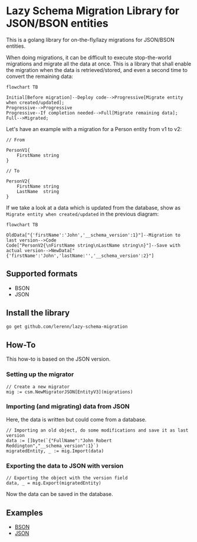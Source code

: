 # Lazy Schema Migration Library for JSON/BSON entities

This is a golang library for on-the-fly/lazy migrations for JSON/BSON entities.

When doing migrations, it can be difficult to execute stop-the-world migrations
and migrate all the data at once. This is a library that shall enable the
migration when the data is retrieved/stored, and even a second time to convert
the remaining data:

```mermaid
flowchart TB

Initial[Before migration]--Deploy code-->Progressive[Migrate entity when created/updated];
Progressive-->Progressive
Progressive--If completion needed-->Full[Migrate remaining data];
Full-->Migrated;
```

Let's have an example with a migration for a Person entity from v1 to v2:

```golang
// From

PersonV1{
    FirstName string
}

// To

PersonV2{
    FirstName string
    LastName  string
}
```



If we take a look at a data which is updated from the database, show as
`Migrate entity when created/updated` in the previous diagram:

```mermaid
flowchart TB

OldData["{'firstName':'John','__schema_version':1}"]--Migration to last version-->Code
Code["PersonV2{\nFirstName string\nLastName string\n}"]--Save with actual version-->NewData["{'firstName':'John','lastName:'','__schema_version':2}"]

```

## Supported formats

* BSON
* JSON

## Install the library

```bash
go get github.com/lerenn/lazy-schema-migration
```

## How-To

This how-to is based on the JSON version.

### Setting up the migrator

```golang
// Create a new migrator
mig := csm.NewMigratorJSON[EntityV3](migrations)
```

### Importing (and migrating) data from JSON

Here, the data is written but could come from a database.

```golang
// Importing an old object, do some modifications and save it as last version
data := []byte(`{"FullName":"John Robert Reddington","__schema_version":1}`)
migratedEntity, _ := mig.Import(data)
```

### Exporting the data to JSON with version

```golang
// Exporting the object with the version field
data, _ = mig.Export(migratedEntity)
```

Now the data can be saved in the database.

## Examples

* [BSON](./examples/bson/bson.go)
* [JSON](./examples/json/json.go)
